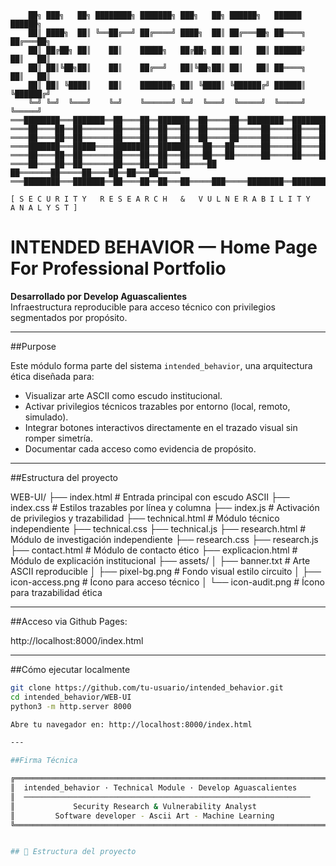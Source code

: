    ```
       ██╗ ███╗   ██╗ ████████╗ ███████╗ ███╗   ██╗ ██████╗   ██████   ██████╗   
       ██║ ████╗  ██║ ╚══██╔══╝ ██╔════╝ ████╗  ██║ ██╔═══██╗ ██════╗  ██╔═══██╗       
       ██║ ██╔██╗ ██║    ██║    █████╗   ██╔██╗ ██║ ██║   ██║ ██████╝  ██║   ██║  
       ██║ ██║╚██╗██║    ██║    ██╔══╝   ██║╚██╗██║ ██║   ██║ ██════╗  ██║   ██║  
       ██║ ██║ ╚████║    ██║    ███████╗ ██║ ╚████║ ╚██████╔╝ ██████║  ╚██████╔╝   
       ╚═╝ ╚═╝  ╚═══╝    ╚═╝    ╚══════╝ ╚═╝  ╚═══╝  ╚═════╝  ╚═════╝   ╚═════╝ 
═══████████═══███████══██════██══███████══██═════██══████████══████████══████████════
════██════██══██═══════██════██══██═══██══██═════██═════██═════██════██══██═════██═══ 
════██════██══██═══════██════██══██═══██══██═════██═════██═════██════██══██═════██═══
════███████═══█████════████████══███████═══██═══██══════██═════██════██══███████═════
════██════██══██═══════██════██══██═══██═══██═══██══════██═════██════██══██══██══════
════██════██══██═══════██════██══██═══██════██ ██═══════██═════██════██══██═══██═════
═══████████═══███████══██════██══██═══██═════███═════████████══████████══██════██════
            
[ S E C U R I T Y   R E S E A R C H   &   V U L N E R A B I L I T Y   A N A L Y S T ]
```

# INTENDED BEHAVIOR — Home Page For Professional Portfolio 

**Desarrollado por Develop Aguascalientes**  
Infraestructura reproducible para acceso técnico con privilegios segmentados por propósito.

---

##Purpose

Este módulo forma parte del sistema `intended_behavior`, una arquitectura ética diseñada para:

- Visualizar arte ASCII como escudo institucional.
- Activar privilegios técnicos trazables por entorno (local, remoto, simulado).
- Integrar botones interactivos directamente en el trazado visual sin romper simetría.
- Documentar cada acceso como evidencia de propósito.

---

##Estructura del proyecto

WEB-UI/ ├── index.html # Entrada principal con escudo ASCII ├── index.css # Estilos trazables por línea y columna ├── index.js # Activación de privilegios y trazabilidad ├── technical.html # Módulo técnico independiente ├── technical.css ├── technical.js ├── research.html # Módulo de investigación independiente ├── research.css ├── research.js ├── contact.html # Módulo de contacto ético ├── explicacion.html # Módulo de explicación institucional ├── assets/ │ ├── banner.txt # Arte ASCII reproducible │ ├── pixel-bg.png # Fondo visual estilo circuito │ ├── icon-access.png # Ícono para acceso técnico │ └── icon-audit.png # Ícono para trazabilidad ética

---

##Acceso via Github Pages: 

http://localhost:8000/index.html

---

##Cómo ejecutar localmente

```bash
git clone https://github.com/tu-usuario/intended_behavior.git
cd intended_behavior/WEB-UI
python3 -m http.server 8000

Abre tu navegador en: http://localhost:8000/index.html

---

##Firma Técnica

╔══════════════════════════════════════════════════════════════════════╗
║  intended_behavior · Technical Module · Develop Aguascalientes       ║
║  ────────────────────────────────────────────────────────────────    ║
║             Security Research & Vulnerability Analyst                ║
║         Software developer - Ascii Art - Machine Learning            ║
╚══════════════════════════════════════════════════════════════════════╝


## 📁 Estructura del proyecto

